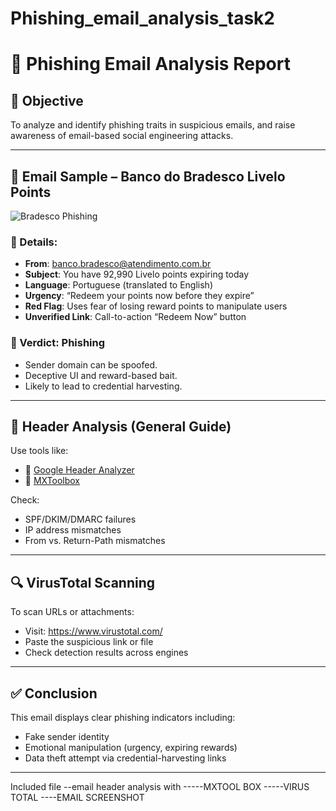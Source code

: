 # Phishing_email_analysis_task2
# 📧 Phishing Email Analysis Report

## 🎯 Objective
To analyze and identify phishing traits in suspicious emails, and raise awareness of email-based social engineering attacks.

---

## 📩 Email Sample – Banco do Bradesco Livelo Points

![Bradesco Phishing](./phishing_email_bradesco.png)

### 📌 Details:
- **From**: banco.bradesco@atendimento.com.br  
- **Subject**: You have 92,990 Livelo points expiring today  
- **Language**: Portuguese (translated to English)  
- **Urgency**: “Redeem your points now before they expire”  
- **Red Flag**: Uses fear of losing reward points to manipulate users  
- **Unverified Link**: Call-to-action “Redeem Now” button  

### 🧪 Verdict: Phishing
- Sender domain can be spoofed.  
- Deceptive UI and reward-based bait.  
- Likely to lead to credential harvesting.

---

## 🧪 Header Analysis (General Guide)

Use tools like:  
- 🔗 [Google Header Analyzer](https://toolbox.googleapps.com/apps/messageheader/)  
- 🔗 [MXToolbox](https://mxtoolbox.com/EmailHeaders.aspx)  

Check:
- SPF/DKIM/DMARC failures  
- IP address mismatches  
- From vs. Return-Path mismatches  

---

## 🔍 VirusTotal Scanning

To scan URLs or attachments:
- Visit: https://www.virustotal.com/  
- Paste the suspicious link or file  
- Check detection results across engines  

---

## ✅ Conclusion

This email displays clear phishing indicators including:  
- Fake sender identity  
- Emotional manipulation (urgency, expiring rewards)  
- Data theft attempt via credential-harvesting links  

---
Included file
--email header analysis with
-----MXTOOL BOX
-----VIRUS TOTAL
----EMAIL SCREENSHOT
